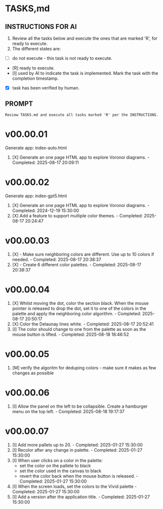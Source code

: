 # TASKS,md 

## INSTRUCTIONS FOR AI

1. Review all the tasks below and execute the ones that are marked 'R', for ready to execute.
1. The different states are:
  - [ ] do not execute - this task is not ready to execute.
  - [R] ready to execute.
  - [I] used by AI to indicate the task is implemented. Mark the task with the completion timestamp.
  - [X] task has been verified by human.


## PROMPT
```
Review TASKS.md and execute all tasks marked 'R' per the INSTRUCTIONS.
```

# v00.00.01
Generate app: index-auto.html
1. [X] Generate an one page HTML app to explore Voronoi diagrams. - Completed: 2025-08-17 20:09:11

# v00.00.02
Generate app: index-gpt5.html
1. [X] Generate an one page HTML app to explore Voronoi diagrams. - Completed: 2024-12-19 15:30:00
1. [X] Add a feature to support multiple color themes. - Completed: 2025-08-17 20:24:47

# v00.00.03
1. [X] - Make sure neighboring colors are different. Use up to 10 colors if needed. - Completed: 2025-08-17 20:38:37
1. [X] - Create 6 different color palettes. - Completed: 2025-08-17 20:38:37

# v00.00.04
1. [X] Whilst moving the dot, color the section black. When the mouse pointer is released to drop the dot, set it to one of the colors in the palette and apply the neighboring color algorithm. - Completed: 2025-08-17 20:50:17
1. [X] Color the Delaunay lines white. - Completed: 2025-08-17 20:52:41
1. [I] The color should change to one from the palette as soon as the mouse button is lifted. - Completed: 2025-08-18 18:46:52

# v00.00.05
1. [M] verify the algoritm for deduping colors - make sure it makes as few changes as possible

# v00.00.06
1. [I] Allow the panel on the left to be collapsible. Create a hamburger menu on the top left. - Completed: 2025-08-18 19:17:37

# v00.00.07
1. [I] Add more pallets up to 20. - Completed: 2025-01-27 15:30:00
1. [I] Recolor after any change in palette. - Completed: 2025-01-27 15:30:00
1. [I] When user clicks on a color in the palette:
      - set the color on the pallete to black
      - set the color used in the canvas to black
      - revert the color back when the mouse button is released. - Completed: 2025-01-27 15:30:00
1. [I] When the screen loads, set the colors to the Vivid palette - Completed: 2025-01-27 15:30:00
1. [I] Add a version after the application title. - Completed: 2025-01-27 15:30:00
